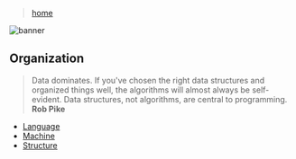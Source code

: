 > [home](../)

![banner](/linguistics/photos/banner.png)

## Organization

> Data dominates.
> If you've chosen the right data structures and organized things well,
> the algorithms will almost always be self-evident.
> Data structures, not algorithms, are central to programming.  
> **Rob Pike**

* [Language](language)
* [Machine](machine)
* [Structure](structure)
